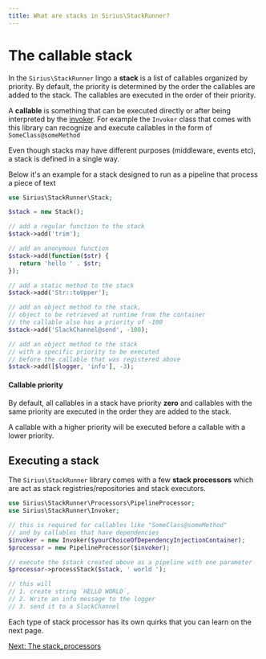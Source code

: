 ```yaml
---
title: What are stacks in Sirius\StackRunner?
---
```


# The callable stack

In the `Sirius\StackRunner` lingo a **stack** is a list of callables organized by priority. By default, the priority is determined by the order the callables are added to the stack. The callables are executed in the order of their priority.

A **callable** is something that can be executed directly or after being interpreted by the [invoker](2_the_invoker.md). For example the `Invoker` class that comes with this library can recognize and execute callables in the form of 
`SomeClass@someMethod`

Even though stacks may have different purposes (middleware, events etc), a stack is defined in a single way. 

Below it's an example for a stack designed to run as a pipeline that process a piece of text

```php
use Sirius\StackRunner\Stack;

$stack = new Stack();

// add a regular function to the stack
$stack->add('trim');

// add an anonymous function
$stack->add(function($str) {
   return 'hello ' . $str;
});

// add a static method to the stack
$stack->add('Str::toUpper');

// add an object method to the stack,
// object to be retrieved at runtime from the container
// the callable also has a priority of -100
$stack->add('SlackChannel@send', -100);

// add an object method to the stack
// with a specific priority to be executed
// before the callable that was registered above 
$stack->add([$logger, 'info'], -3);
```

#### Callable priority

By default, all callables in a stack have priority **zero** and callables with the same priority are executed in the order they are added to the stack.

A callable with a higher priority will be executed before a callable with a lower priority.

## Executing a stack

The `Sirius\StackRunner` library comes with a few **stack processors** which are act as stack registries/repositories and stack executors.

```php
use Sirius\StackRunner\Processors\PipelineProcessor;
use Sirius\StackRunner\Invoker;

// this is required for callables like "SomeClass@someMethod"
// and by callables that have dependencies
$invoker = new Invoker($yourChoiceOfDependencyInjectionContainer);
$processor = new PipelineProcessor($invoker);

// execute the $stack created above as a pipeline with one parameter
$processor->processStack($stack, ' world '); 

// this will
// 1. create string `HELLO WORLD`,
// 2. Write an info message to the logger
// 3. send it to a SlackChannel
```

Each type of stack processor has its own quirks that you can learn on the next page.

[Next: The stack_processors](2_stack_processors.md)
